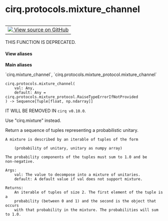 <div itemscope itemtype="http://developers.google.com/ReferenceObject">
<meta itemprop="name" content="cirq.protocols.mixture_channel" />
<meta itemprop="path" content="Stable" />
</div>

# cirq.protocols.mixture_channel

<!-- Insert buttons and diff -->

<table class="tfo-notebook-buttons tfo-api" align="left">

<td>
  <a target="_blank" href="https://github.com/quantumlib/cirq/tree/master/cirq/protocols/mixture_protocol.py">
    <img src="https://www.tensorflow.org/images/GitHub-Mark-32px.png" />
    View source on GitHub
  </a>
</td>
</table>



THIS FUNCTION IS DEPRECATED.

<section class="expandable">
  <h4 class="showalways">View aliases</h4>
  <p>
<b>Main aliases</b>
<p>`cirq.mixture_channel`, `cirq.protocols.mixture_protocol.mixture_channel`</p>
</p>
</section>

<pre class="devsite-click-to-copy prettyprint lang-py tfo-signature-link">
<code>cirq.protocols.mixture_channel(
    val: Any,
    default: Any = cirq.protocols.mixture_protocol.RaiseTypeErrorIfNotProvided
) -> Sequence[Tuple[float, np.ndarray]]
</code></pre>



<!-- Placeholder for "Used in" -->

IT WILL BE REMOVED IN `cirq v0.10.0`.

Use "cirq.mixture" instead.

Return a sequence of tuples representing a probabilistic unitary.

    A mixture is described by an iterable of tuples of the form

        (probability of unitary, unitary as numpy array)

    The probability components of the tuples must sum to 1.0 and be
    non-negative.

    Args:
        val: The value to decompose into a mixture of unitaries.
        default: A default value if val does not support mixture.

    Returns:
        An iterable of tuples of size 2. The first element of the tuple is a
        probability (between 0 and 1) and the second is the object that occurs
        with that probability in the mixture. The probabilities will sum to 1.0.
    